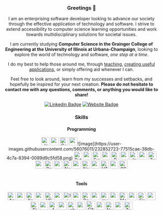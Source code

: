 <div align="center">
  <h3 align="center">
   Greetings 🖖
  </h3>

  <p align="center">
I am an enterprising software developer looking to advance our society through the effective application of technology and software. I strive to extend accessibility to computer science learning opportunities and work towards multidisciplinary solutions for societal issues.</p>

  <p align="center">
I am currently studying <b>Computer Science in the Grainger College of Engineering at the University of Illinois at Urbana-Champaign</b>, looking to explore the world of technology and software, <i>one step at a time</i>.</p>
  <p align="center">
    I do my best to help those around me, through <a href="https://compscikids.net">teaching</a>, <a href="https://anandani4136.github.io/Stock-Market-Analysis/">creating useful applications</a>, or simply offering aid whenever I can. </p>

  <p align="center">
Feel free to look around, learn from my successes and setbacks, and hopefully be inspired for your next creation. <b>Please do not hesitate to contact me with any questions, comments, or anything you would like to share!</b></p>
    

[![Linkedin Badge](https://img.shields.io/badge/-LinkedIn-0e76a8?style=flat-square&logo=Linkedin&logoColor=white)](https://linkedin.com/in/ranandani)
[![Website Badge](https://img.shields.io/badge/Website-3b5998?style=flat-square&logo=google-chrome&logoColor=white)](https://anandani4136.github.io)

<h3 align="center">
   Skills
  </h3>

<h4 align="center">
   Programming
</h4>
  
<div align="center">
  <img alt="Java" width="26px" src="https://cdn.jsdelivr.net/gh/devicons/devicon/icons/java/java-original.svg"/>
  <img width="26px" src="https://upload.wikimedia.org/wikipedia/commons/5/59/Empty.png?20091205084734"/>
  <img alt="C++" width="26px" src="https://cdn.jsdelivr.net/gh/devicons/devicon/icons/cplusplus/cplusplus-original.svg"/>
  <img width="26px" src="https://upload.wikimedia.org/wikipedia/commons/5/59/Empty.png?20091205084734"/>![image](https://user-images.githubusercontent.com/56076011/232852723-77515cae-38db-4c7a-8394-0089d9c5fd58.png)

  <img alt="Python" width="26px" src="https://cdn.jsdelivr.net/gh/devicons/devicon/icons/python/python-original.svg"/>
  <img width="26px" src="https://upload.wikimedia.org/wikipedia/commons/5/59/Empty.png?20091205084734"/>
  <img alt="Swift" width="26px" src="https://cdn.jsdelivr.net/gh/devicons/devicon/icons/swift/swift-original.svg"/>
  <img width="26px" src="https://upload.wikimedia.org/wikipedia/commons/5/59/Empty.png?20091205084734"/>
  <img alt="R" width="26px" src="https://cdn.jsdelivr.net/gh/devicons/devicon/icons/r/r-original.svg"/>
  <img width="26px" src="https://upload.wikimedia.org/wikipedia/commons/5/59/Empty.png?20091205084734"/>
  <img alt="Javascript" width="26px" src="https://cdn.jsdelivr.net/gh/devicons/devicon/icons/javascript/javascript-original.svg"/>
  <img width="26px" src="https://upload.wikimedia.org/wikipedia/commons/5/59/Empty.png?20091205084734"/>
  <img alt="Typescript" width="26px" src="https://cdn.jsdelivr.net/gh/devicons/devicon/icons/typescript/typescript-original.svg"/>
  <img width="26px" src="https://upload.wikimedia.org/wikipedia/commons/5/59/Empty.png?20091205084734"/>
  <img alt="React" width="26px" src="https://cdn.jsdelivr.net/gh/devicons/devicon/icons/react/react-original.svg"/>
  <img width="26px" src="https://upload.wikimedia.org/wikipedia/commons/5/59/Empty.png?20091205084734"/>
  <img alt="NodeJS" width="26px" src="https://cdn.jsdelivr.net/gh/devicons/devicon/icons/nodejs/nodejs-plain.svg"/>
  <img width="26px" src="https://upload.wikimedia.org/wikipedia/commons/5/59/Empty.png?20091205084734"/>
  <img alt="NextJS" width="26px" src="https://files.raycast.com/4dnlt8m2mcb98bzc4zb8pggc4csi"/>
  <img width="26px" src="https://upload.wikimedia.org/wikipedia/commons/5/59/Empty.png?20091205084734"/>
  <img alt="HTML5" width="26px" src="https://cdn.jsdelivr.net/gh/devicons/devicon/icons/html5/html5-original.svg"/> 
  <img width="26px" src="https://upload.wikimedia.org/wikipedia/commons/5/59/Empty.png?20091205084734"/>
  <img alt="CSS" width="26px" src="https://cdn.jsdelivr.net/gh/devicons/devicon/icons/css3/css3-original.svg"/>
</div>
  
<br/>

<h4 align="center">
   Tools
</h4>

<div align="center">
  <img alt="Android-Studio" width="26px" src="https://cdn.jsdelivr.net/gh/devicons/devicon/icons/androidstudio/androidstudio-original.svg"/>
  <img width="26px" src="https://upload.wikimedia.org/wikipedia/commons/5/59/Empty.png?20091205084734"/>
  <img alt="Xcode" width="26px" src="https://cdn.jsdelivr.net/gh/devicons/devicon/icons/xcode/xcode-original.svg"/>
  <img width="26px" src="https://upload.wikimedia.org/wikipedia/commons/5/59/Empty.png?20091205084734"/>
  <img alt="VSCode" width="26px" src="https://cdn.jsdelivr.net/gh/devicons/devicon/icons/vscode/vscode-original.svg"/>
  <img width="26px" src="https://upload.wikimedia.org/wikipedia/commons/5/59/Empty.png?20091205084734"/>
  <img alt="IntelliJ" width="26px" src="https://cdn.jsdelivr.net/gh/devicons/devicon/icons/intellij/intellij-original.svg"/>
  <img width="26px" src="https://upload.wikimedia.org/wikipedia/commons/5/59/Empty.png?20091205084734"/>
  <img alt="Docker" width="26px" src="https://cdn.jsdelivr.net/gh/devicons/devicon/icons/docker/docker-original.svg"/>
  <img width="26px" src="https://upload.wikimedia.org/wikipedia/commons/5/59/Empty.png?20091205084734"/>
  <img alt="mySQL" width="26px" src="https://cdn.jsdelivr.net/gh/devicons/devicon/icons/mysql/mysql-original.svg"/>
  <img width="26px" src="https://upload.wikimedia.org/wikipedia/commons/5/59/Empty.png?20091205084734"/>
  <img alt="MongoDB" width="26px" src="https://cdn.jsdelivr.net/gh/devicons/devicon/icons/mongodb/mongodb-original.svg"/>
  <img width="26px" src="https://upload.wikimedia.org/wikipedia/commons/5/59/Empty.png?20091205084734"/>
  <img alt="FireBase" width="26px" src="https://cdn.jsdelivr.net/gh/devicons/devicon/icons/firebase/firebase-plain.svg"/>
  <img width="26px" src="https://upload.wikimedia.org/wikipedia/commons/5/59/Empty.png?20091205084734"/>
  <img alt="DigitalOcean" width="26px" src="https://cdn.jsdelivr.net/gh/devicons/devicon/icons/digitalocean/digitalocean-original.svg"/>
  <img width="26px" src="https://upload.wikimedia.org/wikipedia/commons/5/59/Empty.png?20091205084734"/>
  <img alt="AWS" width="26px" src="https://cdn.jsdelivr.net/gh/devicons/devicon/icons/amazonwebservices/amazonwebservices-original.svg"/>
  <img width="26px" src="https://upload.wikimedia.org/wikipedia/commons/5/59/Empty.png?20091205084734"/>
  <img alt="git" width="26px" src="https://cdn.jsdelivr.net/gh/devicons/devicon/icons/git/git-original.svg"/>
  <img width="26px" src="https://upload.wikimedia.org/wikipedia/commons/5/59/Empty.png?20091205084734"/>
  <img alt="GitHub" width="28px" src="https://icon-library.com/images/github-icon-white/github-icon-white-6.jpg"/>
  <img width="26px" src="https://upload.wikimedia.org/wikipedia/commons/5/59/Empty.png?20091205084734"/>
  <img alt="NumPy" width="26px" src="https://cdn.jsdelivr.net/gh/devicons/devicon/icons/numpy/numpy-original.svg"/>
  <img width="26px" src="https://upload.wikimedia.org/wikipedia/commons/5/59/Empty.png?20091205084734"/>
  <img alt="TensorFlow" width="26px" src="https://cdn.jsdelivr.net/gh/devicons/devicon/icons/tensorflow/tensorflow-original.svg"/>
</div>

<br/>

<!-- ### Statistics

<p>
  <img align="center" height="180em" src="https://github-readme-stats.vercel.app/api?username=anandani4136&show_icons=true&theme=transparent&hide_border=true&count_private=true&include_all_commits=true" />
</p> -->

<!--
**anandani4136/anandani4136** is a ✨ _special_ ✨ repository because its `README.md` (this file) appears on your GitHub profile.

Here are some ideas to get you started:

- 🔭 I’m currently working on ...
- 🌱 I’m currently learning ...
- 👯 I’m looking to collaborate on ...
- 🤔 I’m looking for help with ...
- 💬 Ask me about ...
- 📫 How to reach me: ...
- 😄 Pronouns: ...
- ⚡ Fun fact: ...

📈 **My GitHub Stats:**

<p>
  <img height="180em" src="https://github-readme-stats.vercel.app/api?username=anandani4136&show_icons=true&hide_border=true&&count_private=true&include_all_commits=true" />
  <img height="180em" src="https://github-readme-stats.vercel.app/api/top-langs/?username=anandani4136&show_icons=true&hide_border=true&layout=compact&langs_count=8"/>

<img align="left" height="180em" src="https://github-readme-stats.vercel.app/api/top-langs/?username=anandani4136&show_icons=true&theme=transparent&hide_border=true&count_private=true&langs_count=8&include_all_commits=true"/>
</p>

-->
</div>
